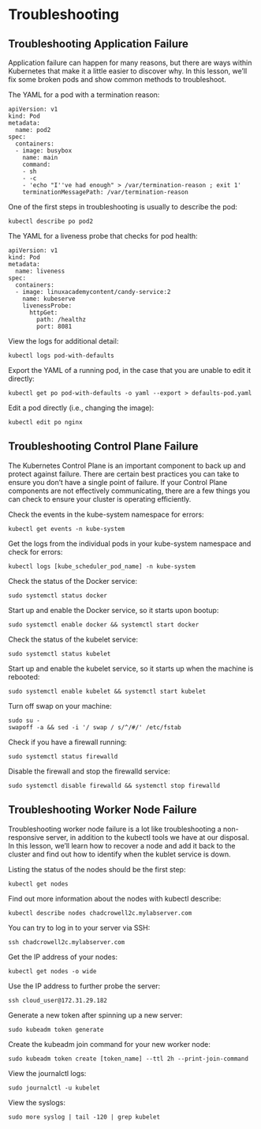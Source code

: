 # Troubleshooting
## Troubleshooting Application Failure
Application failure can happen for many reasons, but there are ways within Kubernetes that make it a little easier to discover why. In this lesson, we’ll fix some broken pods and show common methods to troubleshoot.

The YAML for a pod with a termination reason:

    apiVersion: v1
    kind: Pod
    metadata:
      name: pod2
    spec:
      containers:
      - image: busybox
        name: main
        command:
        - sh
        - -c
        - 'echo "I''ve had enough" > /var/termination-reason ; exit 1'
        terminationMessagePath: /var/termination-reason

One of the first steps in troubleshooting is usually to describe the pod:

    kubectl describe po pod2

The YAML for a liveness probe that checks for pod health:

    apiVersion: v1
    kind: Pod
    metadata:
      name: liveness
    spec:
      containers:
      - image: linuxacademycontent/candy-service:2
        name: kubeserve
        livenessProbe:
          httpGet:
            path: /healthz
            port: 8081

View the logs for additional detail:

    kubectl logs pod-with-defaults

Export the YAML of a running pod, in the case that you are unable to edit it directly:

    kubectl get po pod-with-defaults -o yaml --export > defaults-pod.yaml

Edit a pod directly (i.e., changing the image):

    kubectl edit po nginx
## Troubleshooting Control Plane Failure
The Kubernetes Control Plane is an important component to back up and protect against failure. There are certain best practices you can take to ensure you don’t have a single point of failure. If your Control Plane components are not effectively communicating, there are a few things you can check to ensure your cluster is operating efficiently.

Check the events in the kube-system namespace for errors:

    kubectl get events -n kube-system

Get the logs from the individual pods in your kube-system namespace and check for errors:

    kubectl logs [kube_scheduler_pod_name] -n kube-system

Check the status of the Docker service:

    sudo systemctl status docker

Start up and enable the Docker service, so it starts upon bootup:

    sudo systemctl enable docker && systemctl start docker

Check the status of the kubelet service:

    sudo systemctl status kubelet

Start up and enable the kubelet service, so it starts up when the machine is rebooted:

    sudo systemctl enable kubelet && systemctl start kubelet

Turn off swap on your machine:

    sudo su -
    swapoff -a && sed -i '/ swap / s/^/#/' /etc/fstab

Check if you have a firewall running:

    sudo systemctl status firewalld

Disable the firewall and stop the firewalld service:

    sudo systemctl disable firewalld && systemctl stop firewalld
## Troubleshooting Worker Node Failure
Troubleshooting worker node failure is a lot like troubleshooting a non-responsive server, in addition to the kubectl tools we have at our disposal. In this lesson, we’ll learn how to recover a node and add it back to the cluster and find out how to identify when the kublet service is down.

Listing the status of the nodes should be the first step:

    kubectl get nodes

Find out more information about the nodes with kubectl describe:

    kubectl describe nodes chadcrowell2c.mylabserver.com

You can try to log in to your server via SSH:

    ssh chadcrowell2c.mylabserver.com

Get the IP address of your nodes:

    kubectl get nodes -o wide

Use the IP address to further probe the server:

    ssh cloud_user@172.31.29.182

Generate a new token after spinning up a new server:

    sudo kubeadm token generate

Create the kubeadm join command for your new worker node:

    sudo kubeadm token create [token_name] --ttl 2h --print-join-command

View the journalctl logs:

    sudo journalctl -u kubelet

View the syslogs:

    sudo more syslog | tail -120 | grep kubelet
